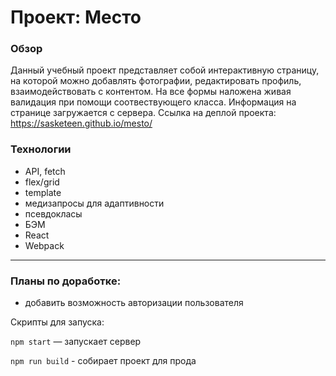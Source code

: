 # Проект: Место

### Обзор

Данный учебный проект представляет собой интерактивную страницу, на которой можно добавлять фотографии, редактировать профиль, взаимодействовать с контентом. На все формы наложена живая валидация при помощи соотвествующего класса. Информация на странице загружается с сервера.
Ссылка на деплой проекта: https://sasketeen.github.io/mesto/

### Технологии
* API, fetch
* flex/grid
* template
* медизапросы для адаптивности
* псевдокласы
* БЭМ
* React
* Webpack

------
### Планы по доработке:
* добавить возможность авторизации пользователя

Скрипты для запуска:

`npm start` — запускает сервер

`npm run build` - собирает проект для прода

